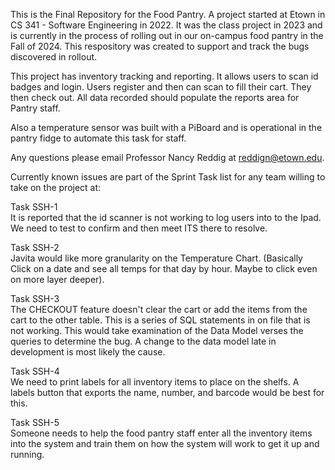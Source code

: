 This is the Final Repository for the Food Pantry.  A project started at Etown in CS 341 - Software Engineering in 2022.
It was the class project in 2023 and is currently in the process of rolling out in our on-campus food pantry in the Fall
of 2024.  This respository was created to support and track the bugs discovered in rollout.

This project has inventory tracking and reporting.  It allows users to scan id badges and login.
Users register and then can scan to fill their cart.
They then check out.  All data recorded should populate the reports area for Pantry staff.

Also a temperature sensor was built with a PiBoard and is operational in the pantry fidge to automate this task for staff.


Any questions please email Professor Nancy Reddig at reddign@etown.edu.


Currently known issues are part of the Sprint Task list for any team willing to take on the project at:

Task SSH-1	
It is reported that the id scanner is not working to log users into to the Ipad.  We need to test to confirm and then meet ITS there to resolve.

Task SSH-2	
Javita would like more granularity on the Temperature Chart.  (Basically Click on a date and see all temps for that day by hour.  Maybe to click even on more layer deeper).

Task SSH-3	
The CHECKOUT feature doesn't clear the cart or add the items from the cart to the other table.  This is a series of SQL statements in on file that is not working.
This would take examination of the Data Model verses the queries to determine the bug.  A change to the data model late in development is most likely the cause.

Task SSH-4	
We need to print labels for all inventory items to place on the shelfs. A labels button that exports the name, number, and barcode would be best for this.

Task SSH-5	
Someone needs to help the food pantry staff enter all the inventory items into the system and train them on how the system will work to get it up and running.

 

